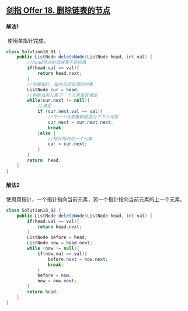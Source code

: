 ## [剑指 Offer 18. 删除链表的节点](https://leetcode-cn.com/problems/shan-chu-lian-biao-de-jie-dian-lcof/)

#### 解法1

​		使用单指针完成。

````java
class Solution18_01 {
    public ListNode deleteNode(ListNode head, int val) {
        //head节点的值就等于目标值
        if(head.val == val){
            return head.next;
        }
        //创建指针，指向当前处理的对象
        ListNode cur = head;
        //判断当前元素下一个元素是否满足
        while(cur.next != null){
            //满足
            if (cur.next.val == val){
                //下一个元素重新赋值为下下个元素
                cur.next = cur.next.next;
                break;
            }else {
                //指针指向后一个元素
                cur = cur.next;
            }
        }
        return  head;
    }
}

````

#### 解法2

​		使用双指针，一个指针指向当前元素，另一个指针指向当前元素的上一个元素。

````java
class Solution18_02 {
    public ListNode deleteNode(ListNode head, int val) {
        if(head.val == val){
            return head.next;
        }
        ListNode before = head;
        ListNode now = head.next;
        while (now != null){
            if(now.val == val){
                before.next = now.next;
                break;
            }
            before = now;
            now = now.next;
        }
        return head;
    }
}
````



